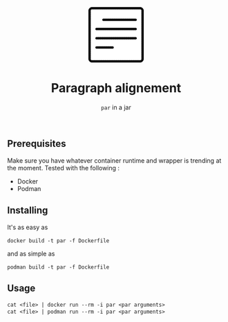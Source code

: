 <div align='center'>
    <img alt='Paragraph alignement icon' src='par.png' width='128'>
</div>

<div align='center'><h1>Paragraph alignement</h1></div>
<div align='center'><code>par</code> in a jar</div>
<br>
<br>

## Prerequisites

Make sure you have whatever container runtime and wrapper is trending at the
moment. Tested with the following :

- Docker
- Podman

## Installing

It's as easy as

    docker build -t par -f Dockerfile

and as simple as

    podman build -t par -f Dockerfile

## Usage

    cat <file> | docker run --rm -i par <par arguments>
    cat <file> | podman run --rm -i par <par arguments>
